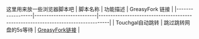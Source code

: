 这里用来放一些浏览器脚本吧
| 脚本名称         | 功能描述                 | GreasyFork 链接                                                                 |
|------------------|--------------------------|----------------------------------------------------------------------------------|
| Touchgal自动跳转 | 跳过跳转网盘的5s等待     | [GreasyFork链接](https://greasyfork.org/zh-CN/scripts/532618-touchgal-自动跳转) |
